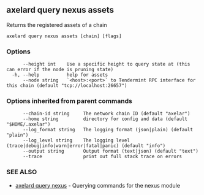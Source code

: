 ## axelard query nexus assets

Returns the registered assets of a chain

```
axelard query nexus assets [chain] [flags]
```

### Options

```
      --height int    Use a specific height to query state at (this can error if the node is pruning state)
  -h, --help          help for assets
      --node string   `<host>:<port>` to Tendermint RPC interface for this chain (default "tcp://localhost:26657")
```

### Options inherited from parent commands

```
      --chain-id string     The network chain ID (default "axelar")
      --home string         directory for config and data (default "$HOME/.axelar")
      --log_format string   The logging format (json|plain) (default "plain")
      --log_level string    The logging level (trace|debug|info|warn|error|fatal|panic) (default "info")
      --output string       Output format (text|json) (default "text")
      --trace               print out full stack trace on errors
```

### SEE ALSO

- [axelard query nexus](/cli-docs/v0_31_1/axelard_query_nexus) - Querying commands for the nexus module
